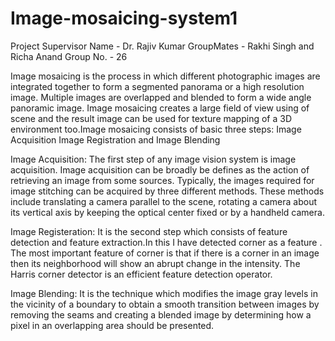 # Image-mosaicing-system1


Project Supervisor Name - Dr. Rajiv Kumar
GroupMates - Rakhi Singh and Richa Anand
Group No. - 26

Image mosaicing is the process in which different photographic images are integrated together to form a segmented panorama or a high resolution image. Multiple images are overlapped and blended to form a wide angle panoramic image. Image mosaicing creates a large field of view using of scene and the result image can be used for texture mapping of a 3D environment too.Image mosaicing consists of basic three steps: Image Acquisition Image Registration and Image Blending

Image Acquisition: The first step of any image vision system is image acquisition. Image acquisition can be broadly be defines as the action of retrieving an image from some sources. Typically, the images required for image stitching can be acquired by three different methods. These methods include translating a camera parallel to the scene, rotating a camera about its vertical axis by keeping the optical center fixed or by a handheld camera.

Image Registeration: It is the second step which consists of feature detection and feature extraction.In this I have detected corner as a feature . The most important feature of corner is that if there is a corner in an image then its neighborhood will show an abrupt change in the intensity. The Harris corner detector is an efficient feature detection operator.

Image Blending: It is the technique which modifies the image gray levels in the vicinity of a boundary to obtain a smooth transition between images by removing the seams and creating a blended image by determining how a pixel in an overlapping area should be presented.
